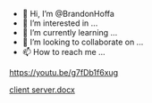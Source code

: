 - 👋 Hi, I’m @BrandonHoffa
- 👀 I’m interested in ...
- 🌱 I’m currently learning ...
- 💞️ I’m looking to collaborate on ...
- 📫 How to reach me ...

https://youtu.be/g7fDb1f6xug

[client server.docx](https://github.com/BrandonHoffa/BrandonHoffa/files/9897523/client.server.docx)
